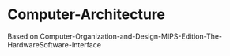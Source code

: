 # Computer-Architecture
Based on Computer-Organization-and-Design-MIPS-Edition-The-HardwareSoftware-Interface

